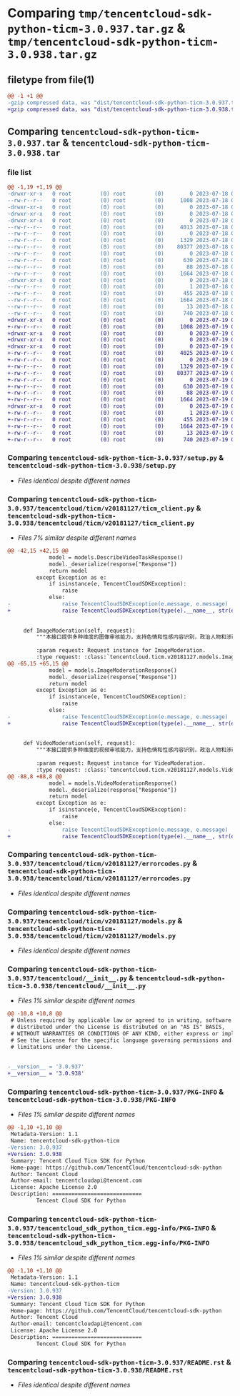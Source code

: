 # Comparing `tmp/tencentcloud-sdk-python-ticm-3.0.937.tar.gz` & `tmp/tencentcloud-sdk-python-ticm-3.0.938.tar.gz`

## filetype from file(1)

```diff
@@ -1 +1 @@
-gzip compressed data, was "dist/tencentcloud-sdk-python-ticm-3.0.937.tar", last modified: Tue Jul 18 00:32:56 2023, max compression
+gzip compressed data, was "dist/tencentcloud-sdk-python-ticm-3.0.938.tar", last modified: Wed Jul 19 00:50:35 2023, max compression
```

## Comparing `tencentcloud-sdk-python-ticm-3.0.937.tar` & `tencentcloud-sdk-python-ticm-3.0.938.tar`

### file list

```diff
@@ -1,19 +1,19 @@
-drwxr-xr-x   0 root         (0) root         (0)        0 2023-07-18 00:32:56.000000 tencentcloud-sdk-python-ticm-3.0.937/
--rw-r--r--   0 root         (0) root         (0)     1008 2023-07-18 00:32:55.000000 tencentcloud-sdk-python-ticm-3.0.937/setup.py
-drwxr-xr-x   0 root         (0) root         (0)        0 2023-07-18 00:32:56.000000 tencentcloud-sdk-python-ticm-3.0.937/tencentcloud/
-drwxr-xr-x   0 root         (0) root         (0)        0 2023-07-18 00:32:56.000000 tencentcloud-sdk-python-ticm-3.0.937/tencentcloud/ticm/
-drwxr-xr-x   0 root         (0) root         (0)        0 2023-07-18 00:32:56.000000 tencentcloud-sdk-python-ticm-3.0.937/tencentcloud/ticm/v20181127/
--rw-r--r--   0 root         (0) root         (0)     4013 2023-07-18 00:32:55.000000 tencentcloud-sdk-python-ticm-3.0.937/tencentcloud/ticm/v20181127/ticm_client.py
--rw-r--r--   0 root         (0) root         (0)        0 2023-07-18 00:32:55.000000 tencentcloud-sdk-python-ticm-3.0.937/tencentcloud/ticm/v20181127/__init__.py
--rw-r--r--   0 root         (0) root         (0)     1329 2023-07-18 00:32:55.000000 tencentcloud-sdk-python-ticm-3.0.937/tencentcloud/ticm/v20181127/errorcodes.py
--rw-r--r--   0 root         (0) root         (0)    80377 2023-07-18 00:32:55.000000 tencentcloud-sdk-python-ticm-3.0.937/tencentcloud/ticm/v20181127/models.py
--rw-r--r--   0 root         (0) root         (0)        0 2023-07-18 00:32:55.000000 tencentcloud-sdk-python-ticm-3.0.937/tencentcloud/ticm/__init__.py
--rw-r--r--   0 root         (0) root         (0)      630 2023-07-18 00:32:55.000000 tencentcloud-sdk-python-ticm-3.0.937/tencentcloud/__init__.py
--rw-r--r--   0 root         (0) root         (0)       88 2023-07-18 00:32:56.000000 tencentcloud-sdk-python-ticm-3.0.937/setup.cfg
--rw-r--r--   0 root         (0) root         (0)     1664 2023-07-18 00:32:56.000000 tencentcloud-sdk-python-ticm-3.0.937/PKG-INFO
-drwxr-xr-x   0 root         (0) root         (0)        0 2023-07-18 00:32:56.000000 tencentcloud-sdk-python-ticm-3.0.937/tencentcloud_sdk_python_ticm.egg-info/
--rw-r--r--   0 root         (0) root         (0)        1 2023-07-18 00:32:56.000000 tencentcloud-sdk-python-ticm-3.0.937/tencentcloud_sdk_python_ticm.egg-info/dependency_links.txt
--rw-r--r--   0 root         (0) root         (0)      455 2023-07-18 00:32:56.000000 tencentcloud-sdk-python-ticm-3.0.937/tencentcloud_sdk_python_ticm.egg-info/SOURCES.txt
--rw-r--r--   0 root         (0) root         (0)     1664 2023-07-18 00:32:56.000000 tencentcloud-sdk-python-ticm-3.0.937/tencentcloud_sdk_python_ticm.egg-info/PKG-INFO
--rw-r--r--   0 root         (0) root         (0)       13 2023-07-18 00:32:56.000000 tencentcloud-sdk-python-ticm-3.0.937/tencentcloud_sdk_python_ticm.egg-info/top_level.txt
--rw-r--r--   0 root         (0) root         (0)      740 2023-07-18 00:32:55.000000 tencentcloud-sdk-python-ticm-3.0.937/README.rst
+drwxr-xr-x   0 root         (0) root         (0)        0 2023-07-19 00:50:35.000000 tencentcloud-sdk-python-ticm-3.0.938/
+-rw-r--r--   0 root         (0) root         (0)     1008 2023-07-19 00:50:35.000000 tencentcloud-sdk-python-ticm-3.0.938/setup.py
+drwxr-xr-x   0 root         (0) root         (0)        0 2023-07-19 00:50:35.000000 tencentcloud-sdk-python-ticm-3.0.938/tencentcloud/
+drwxr-xr-x   0 root         (0) root         (0)        0 2023-07-19 00:50:35.000000 tencentcloud-sdk-python-ticm-3.0.938/tencentcloud/ticm/
+drwxr-xr-x   0 root         (0) root         (0)        0 2023-07-19 00:50:35.000000 tencentcloud-sdk-python-ticm-3.0.938/tencentcloud/ticm/v20181127/
+-rw-r--r--   0 root         (0) root         (0)     4025 2023-07-19 00:50:35.000000 tencentcloud-sdk-python-ticm-3.0.938/tencentcloud/ticm/v20181127/ticm_client.py
+-rw-r--r--   0 root         (0) root         (0)        0 2023-07-19 00:50:35.000000 tencentcloud-sdk-python-ticm-3.0.938/tencentcloud/ticm/v20181127/__init__.py
+-rw-r--r--   0 root         (0) root         (0)     1329 2023-07-19 00:50:35.000000 tencentcloud-sdk-python-ticm-3.0.938/tencentcloud/ticm/v20181127/errorcodes.py
+-rw-r--r--   0 root         (0) root         (0)    80377 2023-07-19 00:50:35.000000 tencentcloud-sdk-python-ticm-3.0.938/tencentcloud/ticm/v20181127/models.py
+-rw-r--r--   0 root         (0) root         (0)        0 2023-07-19 00:50:35.000000 tencentcloud-sdk-python-ticm-3.0.938/tencentcloud/ticm/__init__.py
+-rw-r--r--   0 root         (0) root         (0)      630 2023-07-19 00:50:35.000000 tencentcloud-sdk-python-ticm-3.0.938/tencentcloud/__init__.py
+-rw-r--r--   0 root         (0) root         (0)       88 2023-07-19 00:50:35.000000 tencentcloud-sdk-python-ticm-3.0.938/setup.cfg
+-rw-r--r--   0 root         (0) root         (0)     1664 2023-07-19 00:50:35.000000 tencentcloud-sdk-python-ticm-3.0.938/PKG-INFO
+drwxr-xr-x   0 root         (0) root         (0)        0 2023-07-19 00:50:35.000000 tencentcloud-sdk-python-ticm-3.0.938/tencentcloud_sdk_python_ticm.egg-info/
+-rw-r--r--   0 root         (0) root         (0)        1 2023-07-19 00:50:35.000000 tencentcloud-sdk-python-ticm-3.0.938/tencentcloud_sdk_python_ticm.egg-info/dependency_links.txt
+-rw-r--r--   0 root         (0) root         (0)      455 2023-07-19 00:50:35.000000 tencentcloud-sdk-python-ticm-3.0.938/tencentcloud_sdk_python_ticm.egg-info/SOURCES.txt
+-rw-r--r--   0 root         (0) root         (0)     1664 2023-07-19 00:50:35.000000 tencentcloud-sdk-python-ticm-3.0.938/tencentcloud_sdk_python_ticm.egg-info/PKG-INFO
+-rw-r--r--   0 root         (0) root         (0)       13 2023-07-19 00:50:35.000000 tencentcloud-sdk-python-ticm-3.0.938/tencentcloud_sdk_python_ticm.egg-info/top_level.txt
+-rw-r--r--   0 root         (0) root         (0)      740 2023-07-19 00:50:35.000000 tencentcloud-sdk-python-ticm-3.0.938/README.rst
```

### Comparing `tencentcloud-sdk-python-ticm-3.0.937/setup.py` & `tencentcloud-sdk-python-ticm-3.0.938/setup.py`

 * *Files identical despite different names*

### Comparing `tencentcloud-sdk-python-ticm-3.0.937/tencentcloud/ticm/v20181127/ticm_client.py` & `tencentcloud-sdk-python-ticm-3.0.938/tencentcloud/ticm/v20181127/ticm_client.py`

 * *Files 7% similar despite different names*

```diff
@@ -42,15 +42,15 @@
             model = models.DescribeVideoTaskResponse()
             model._deserialize(response["Response"])
             return model
         except Exception as e:
             if isinstance(e, TencentCloudSDKException):
                 raise
             else:
-                raise TencentCloudSDKException(e.message, e.message)
+                raise TencentCloudSDKException(type(e).__name__, str(e))
 
 
     def ImageModeration(self, request):
         """本接口提供多种维度的图像审核能力，支持色情和性感内容识别，政治人物和涉政敏感场景识别，以及暴恐人物、场景、旗帜标识等违禁内容的识别。
 
         :param request: Request instance for ImageModeration.
         :type request: :class:`tencentcloud.ticm.v20181127.models.ImageModerationRequest`
@@ -65,15 +65,15 @@
             model = models.ImageModerationResponse()
             model._deserialize(response["Response"])
             return model
         except Exception as e:
             if isinstance(e, TencentCloudSDKException):
                 raise
             else:
-                raise TencentCloudSDKException(e.message, e.message)
+                raise TencentCloudSDKException(type(e).__name__, str(e))
 
 
     def VideoModeration(self, request):
         """本接口提供多种维度的视频审核能力，支持色情和性感内容识别，政治人物和涉政敏感场景识别，以及暴恐人物、场景、旗帜标识等违禁内容的识别。
 
         :param request: Request instance for VideoModeration.
         :type request: :class:`tencentcloud.ticm.v20181127.models.VideoModerationRequest`
@@ -88,8 +88,8 @@
             model = models.VideoModerationResponse()
             model._deserialize(response["Response"])
             return model
         except Exception as e:
             if isinstance(e, TencentCloudSDKException):
                 raise
             else:
-                raise TencentCloudSDKException(e.message, e.message)
+                raise TencentCloudSDKException(type(e).__name__, str(e))
```

### Comparing `tencentcloud-sdk-python-ticm-3.0.937/tencentcloud/ticm/v20181127/errorcodes.py` & `tencentcloud-sdk-python-ticm-3.0.938/tencentcloud/ticm/v20181127/errorcodes.py`

 * *Files identical despite different names*

### Comparing `tencentcloud-sdk-python-ticm-3.0.937/tencentcloud/ticm/v20181127/models.py` & `tencentcloud-sdk-python-ticm-3.0.938/tencentcloud/ticm/v20181127/models.py`

 * *Files identical despite different names*

### Comparing `tencentcloud-sdk-python-ticm-3.0.937/tencentcloud/__init__.py` & `tencentcloud-sdk-python-ticm-3.0.938/tencentcloud/__init__.py`

 * *Files 1% similar despite different names*

```diff
@@ -10,8 +10,8 @@
 # Unless required by applicable law or agreed to in writing, software
 # distributed under the License is distributed on an "AS IS" BASIS,
 # WITHOUT WARRANTIES OR CONDITIONS OF ANY KIND, either express or implied.
 # See the License for the specific language governing permissions and
 # limitations under the License.
 
 
-__version__ = '3.0.937'
+__version__ = '3.0.938'
```

### Comparing `tencentcloud-sdk-python-ticm-3.0.937/PKG-INFO` & `tencentcloud-sdk-python-ticm-3.0.938/PKG-INFO`

 * *Files 1% similar despite different names*

```diff
@@ -1,10 +1,10 @@
 Metadata-Version: 1.1
 Name: tencentcloud-sdk-python-ticm
-Version: 3.0.937
+Version: 3.0.938
 Summary: Tencent Cloud Ticm SDK for Python
 Home-page: https://github.com/TencentCloud/tencentcloud-sdk-python
 Author: Tencent Cloud
 Author-email: tencentcloudapi@tencent.com
 License: Apache License 2.0
 Description: ============================
         Tencent Cloud SDK for Python
```

### Comparing `tencentcloud-sdk-python-ticm-3.0.937/tencentcloud_sdk_python_ticm.egg-info/PKG-INFO` & `tencentcloud-sdk-python-ticm-3.0.938/tencentcloud_sdk_python_ticm.egg-info/PKG-INFO`

 * *Files 1% similar despite different names*

```diff
@@ -1,10 +1,10 @@
 Metadata-Version: 1.1
 Name: tencentcloud-sdk-python-ticm
-Version: 3.0.937
+Version: 3.0.938
 Summary: Tencent Cloud Ticm SDK for Python
 Home-page: https://github.com/TencentCloud/tencentcloud-sdk-python
 Author: Tencent Cloud
 Author-email: tencentcloudapi@tencent.com
 License: Apache License 2.0
 Description: ============================
         Tencent Cloud SDK for Python
```

### Comparing `tencentcloud-sdk-python-ticm-3.0.937/README.rst` & `tencentcloud-sdk-python-ticm-3.0.938/README.rst`

 * *Files identical despite different names*


